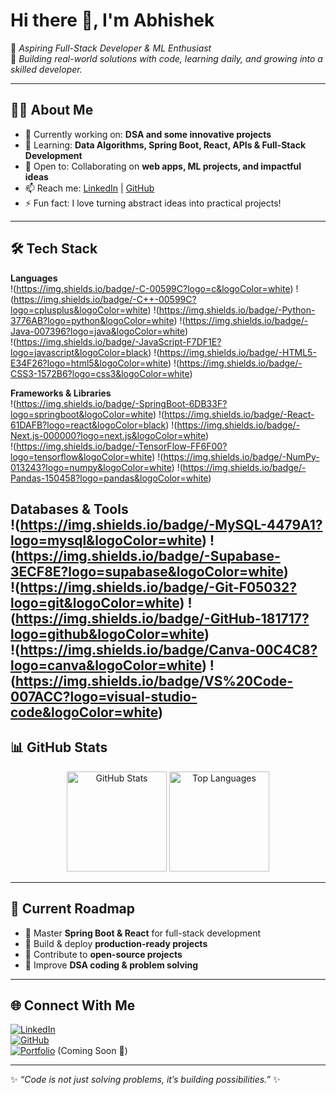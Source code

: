 # Hi there 👋, I'm Abhishek  

🚀 *Aspiring Full-Stack Developer & ML Enthusiast*  
🎯 *Building real-world solutions with code, learning daily, and growing into a skilled developer.*  

---

## 👨‍💻 About Me  
- 🔭 Currently working on: **DSA and some innovative projects**  
- 🌱 Learning: **Data Algorithms, Spring Boot, React, APIs & Full-Stack Development**  
- 🤝 Open to: Collaborating on **web apps, ML projects, and impactful ideas**  
- 📫 Reach me: [LinkedIn](https://linkedin.com/in/abhishek--dubey) | [GitHub](https://github.com/ByteWeaverX)  
- ⚡ Fun fact: I love turning abstract ideas into practical projects!  

---

## 🛠️ Tech Stack  

**Languages**  
!(https://img.shields.io/badge/-C-00599C?logo=c&logoColor=white) 
!(https://img.shields.io/badge/-C++-00599C?logo=cplusplus&logoColor=white) 
!(https://img.shields.io/badge/-Python-3776AB?logo=python&logoColor=white) 
!(https://img.shields.io/badge/-Java-007396?logo=java&logoColor=white)  
!(https://img.shields.io/badge/-JavaScript-F7DF1E?logo=javascript&logoColor=black) 
!(https://img.shields.io/badge/-HTML5-E34F26?logo=html5&logoColor=white) 
!(https://img.shields.io/badge/-CSS3-1572B6?logo=css3&logoColor=white)  

**Frameworks & Libraries**  
!(https://img.shields.io/badge/-SpringBoot-6DB33F?logo=springboot&logoColor=white) 
!(https://img.shields.io/badge/-React-61DAFB?logo=react&logoColor=black) 
!(https://img.shields.io/badge/-Next.js-000000?logo=next.js&logoColor=white)  
!(https://img.shields.io/badge/-TensorFlow-FF6F00?logo=tensorflow&logoColor=white) 
!(https://img.shields.io/badge/-NumPy-013243?logo=numpy&logoColor=white) 
!(https://img.shields.io/badge/-Pandas-150458?logo=pandas&logoColor=white)  

**Databases & Tools**  
!(https://img.shields.io/badge/-MySQL-4479A1?logo=mysql&logoColor=white) 
!(https://img.shields.io/badge/-Supabase-3ECF8E?logo=supabase&logoColor=white)  
!(https://img.shields.io/badge/-Git-F05032?logo=git&logoColor=white) 
!(https://img.shields.io/badge/-GitHub-181717?logo=github&logoColor=white)  
!(https://img.shields.io/badge/Canva-00C4C8?logo=canva&logoColor=white)
!(https://img.shields.io/badge/VS%20Code-007ACC?logo=visual-studio-code&logoColor=white)
---


## 📊 GitHub Stats  

<p align="center">
  <img src="https://github-readme-stats.vercel.app/api?username=ByteWeaverX&show_icons=true&theme=tokyonight" alt="GitHub Stats" height="160"/>
  <img src="https://github-readme-stats.vercel.app/api/top-langs/?username=ByteWeaverX&layout=compact&theme=tokyonight" alt="Top Languages" height="160"/>
</p>  

---

## 🎯 Current Roadmap  
- 📌 Master **Spring Boot & React** for full-stack development  
- 📌 Build & deploy **production-ready projects**  
- 📌 Contribute to **open-source projects**  
- 📌 Improve **DSA coding & problem solving**  

---

## 🌐 Connect With Me  
[![LinkedIn](https://img.shields.io/badge/-Abhishek%20Dubey-0077B5?logo=linkedin&logoColor=white)](https://linkedin.com/in/abhishekdubey1310)  
[![GitHub](https://img.shields.io/badge/-GitHub-181717?logo=github&logoColor=white)](https://github.com/ByteWeaverX)  
[![Portfolio](https://img.shields.io/badge/-Portfolio-000000?logo=vercel&logoColor=white)](#) (Coming Soon 🚀)  

---
✨ *“Code is not just solving problems, it’s building possibilities.”* ✨  
